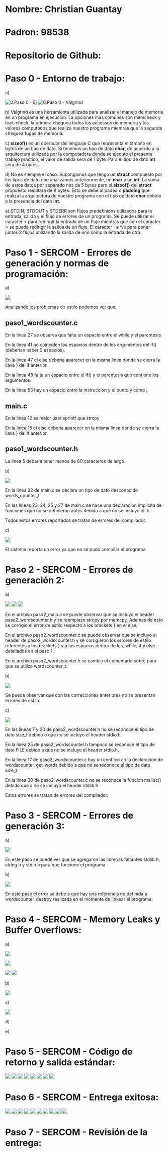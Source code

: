 # Nombre: Christian Guantay
# Padron: 98538
# Repositorio de Github: 

<h1> Paso 0 - Entorno de trabajo: </h1>

a)

![0.Paso 0 - Ej](/taller-tp0/punto0.png)
![0.Paso 0 - Valgrind](/taller-tp0/punto0-valgrind.png)

b) Valgrind es una herramienta utilizada para analizar el manejo de memoria en un programa en ejecucion.
La opciones mas comunes son memcheck y leak-check, la primera chequea todos los accessos de memoria y los valores computados que realiza nuestro programa mientras
que la segunda chequea fugas de memoria.

c) **sizeof()** es un operador del lenguaje C que representa el tamaño en bytes de un tipo de dato. Si tenemos un tipo de dato **char**, de acuerdo a la arquitectura utilizada por la computadora donde se ejecuto el presente trabajo practico, el valor de salida sera de 1 byte. Para el tipo de dato **int** sera de 4 bytes.

d) No es siempre el caso. Supongamos que tengo un **struct** compuesto por los tipos de dato que analizamos anteriormente, un **char** y un  **int**. 
La suma de estos datos por separado nos da 5 bytes pero el **sizeof()** del **struct** propuesto resultara de 8 bytes. Esto se debe al padeo o **padding**
que realiza la arquitectura de nuestro programa con el tipo de dato **char** debido a la presencia del dato **int**.

e) STDIN, STDOUT y STDERR son flujos predefinidos utilizados para la entrada, salida y el flujo de errores de un programa. Se puede utilizar el caracter < para 
redirigir la entrada de un flujo mientras que con el caracter > se puede redirigir la salida de un flujo. El caracter | sirve para poner juntos 2 flujos utilizando la salida de uno como la entrada de otro.


<h1> Paso 1 - SERCOM - Errores de generación y normas de programación: </h1>

a)

![](/taller-tp0/punto1-error-estilo.png)

Analizando los problemas de estilo podemos ver que:

## paso1_wordscounter.c

En la linea 27 se observa que falta un espacio entre el while y el parentesis.

En la linea 41 no coinciden los espacios dentro de los argumentos del if() (deberian haber 0 espacios).

En la linea 47 el else deberia aparecer en la misma linea donde se cierra la llave } del if anterior.

En la linea 48 falta un espacio entre el if() y el parentesis que contiene los argumentos.

En la linea 53 hay un espacio entre la instruccion y el punto y coma ;.

## main.c

En la linea 12 es mejor usar sprintf que strcpy

En la linea 15 el else deberia aparecer en la misma linea donde se cierra la llave } del if anterior.

## paso1_wordscounter.h

La linea 5 deberia tener menos de 80 caracteres de largo.

b)

![](/taller-tp0/punto1-error-gen.png)

En la linea 22 de main.c se declara un tipo de dato desconocido words_counter_t

En las lineas 23, 24, 25 y 27 de main.c se hace una declaracion implicita de funciones que no se definieron antes debido a que no se incluyo el .h

Todos estos errores reportados se tratan de errores del compilador.

c)

![](/taller-tp0/punto1-warning.png)

El sistema reporta un error ya que no se pudo compilar el programa.

<h1> Paso 2 - SERCOM - Errores de generación 2: </h1>

a)

![](/taller-tp0/punto2-diff-main.png)
![](/taller-tp0/punto2-diff-wordsc.png)
![](/taller-tp0/punto2-diff-wordsh.png)

En el archivo paso2_main.c se puede observar que se incluyo el header paso2_wordscounter.h y se reemplazo strcpy por memcpy. Ademas de esto
se corrigio el error de estilo respecto a los brackets } en el else.

En el archivo paso2_wordscounter.c se puede observar que se incluyo el header de paso2_wordscounter.h y se corrigieron los errores de estilo referentes
a los brackets } y a los espacios dentro de los, while, if y else detallados en el paso 1.

En el archivo paso2_wordscounter.h se cambio el comentario sobre para que se utiliza wordscounter_t.


b)

![](/taller-tp0/punto2-error-estilo.png)

Se puede observar que con las correcciones anteriores no se presentan errores de estilo.


c)

![](/taller-tp0/punto2-error-gen.png)

En las lineas 7 y 20 de paso2_wordscounter.h no se reconoce el tipo de dato size_t debido a que no se incluyo el header stdio.h.

En la linea 25 de paso2_wordscounter.h tampoco se reconoce el tipo de dato FILE debido a que no se incluyo el header stdio.h.

En la linea 17 de paso2_wordscounter.c hay un conflico en la declaracion de wordscounter_get_words debido a que no se reconoce el tipo de dato size_t.

En la linea 30 de paso2_wordscounter.c no se reconoce la funcion malloc() debido que a no se incluyo el header stdlib.h

Estos errores se tratan de errores del compilador.

<h1> Paso 3 - SERCOM - Errores de generación 3: </h1>

a)

![](/taller-tp0/punto3-diff.png)

En este paso se puede ver que se agregaron las librerias faltantes stdlib.h, string.h y stdio.h para que funcione el programa.

b)

![](/taller-tp0/punto3-error-gen.png)

En este paso el error se debe a que hay una referencia no definida a wordscounter_destroy realizada en el momente de linkear el programa.

<h1> Paso 4 - SERCOM - Memory Leaks y Buffer Overflows: </h1>

a)

![](/taller-tp0/punto4-diff.png)


![](/taller-tp0/punto4-res-sin-valgrind.png)


![](/taller-tp0/punto4-res-valgrind1.png)
![](/taller-tp0/punto4-res-valgrind2.png)



b)

![](/taller-tp0/punto4-longname-valgrind.png)

c)

![](/taller-tp0/punto4-tda-valgrind.png)

d)

e)

<h1> Paso 5 - SERCOM - Código de retorno y salida estándar: </h1>

![](/taller-tp0/punto5-diff.png)
![](/taller-tp0/punto5-res-valgrind.png)
![](/taller-tp0/punto5-hexdump.png)
![](/taller-tp0/punto5-make.png)
![](/taller-tp0/punto5-gdb-tp.png)
![](/taller-tp0/punto5-gdb-info-functions.png)
![](/taller-tp0/punto5-gdb-wordscounter-next.png)
![](/taller-tp0/punto5-gdb-break.png)

<h1> Paso 6 - SERCOM - Entrega exitosa: </h1>

![](/taller-tp0/punto6-diff-main.png)
![](/taller-tp0/punto6-diff-wordsc.png)
![](/taller-tp0/punto6-diff-wordsh.png)
![](/taller-tp0/punto6-res-valgrind.png)
![](/taller-tp0/punto6-listado-res.png)
![](/taller-tp0/punto6-single-word.png)
![](/taller-tp0/punto6-single-word-textfile.png)
![](/taller-tp0/punto6-res-valgrind1.png)
![](/taller-tp0/punto6-res-valgrind2.png)
![](/taller-tp0/punto6-res-valgrind3.png)

<h1> Paso 7 - SERCOM - Revisión de la entrega: </h1>






















